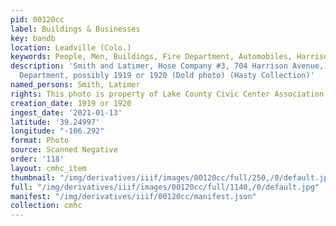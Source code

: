 ```yaml
---
pid: 00120cc
label: Buildings & Businesses
key: bandb
location: Leadville (Colo.)
keywords: People, Men, Buildings, Fire Department, Automobiles, Harrison Avenue
description: 'Smith and Latimer, Hose Company #3, 704 Harrison Avenue, Leadville Fire
  Department, possibly 1919 or 1920 (Dold photo) (Hasty Collection)'
named_persons: Smith, Latimer
rights: This photo is property of Lake County Civic Center Association.
creation_date: 1919 or 1920
ingest_date: '2021-01-13'
latitude: '39.24997'
longitude: "-106.292"
format: Photo
source: Scanned Negative
order: '118'
layout: cmhc_item
thumbnail: "/img/derivatives/iiif/images/00120cc/full/250,/0/default.jpg"
full: "/img/derivatives/iiif/images/00120cc/full/1140,/0/default.jpg"
manifest: "/img/derivatives/iiif/00120cc/manifest.json"
collection: cmhc
---
```

